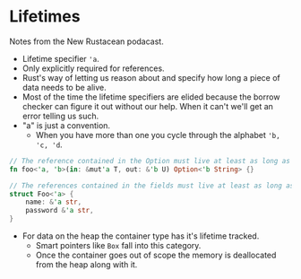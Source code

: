 # Lifetimes

Notes from the New Rustacean podacast.

- Lifetime specifier `'a`.
- Only explicitly required for references.
- Rust's way of letting us reason about and specify how long a piece of data needs to be alive.
- Most of the time the lifetime specifiers are elided because the borrow checker can figure it out without our help. When it can't we'll get an error telling us such. 
- "a" is just a convention. 
  - When you have more than one you cycle through the alphabet `'b, 'c, 'd`.

```rust
// The reference contained in the Option must live at least as long as the 'out' parameter.
fn foo<'a, 'b>(in: &mut'a T, out: &'b U) Option<'b String> {}

// The references contained in the fields must live at least as long as the instance.
struct Foo<'a> {
    name: &'a str,
    password &'a str,
}
```

- For data on the heap the container type has it's lifetime tracked.
  - Smart pointers like `Box` fall into this category. 
  - Once the container goes out  of scope the memory is deallocated from the heap along with it.